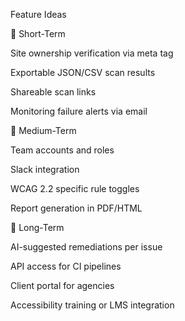 Feature Ideas

🔹 Short-Term

Site ownership verification via meta tag

Exportable JSON/CSV scan results

Shareable scan links

Monitoring failure alerts via email

🔸 Medium-Term

Team accounts and roles

Slack integration

WCAG 2.2 specific rule toggles

Report generation in PDF/HTML

🔶 Long-Term

AI-suggested remediations per issue

API access for CI pipelines

Client portal for agencies

Accessibility training or LMS integration

